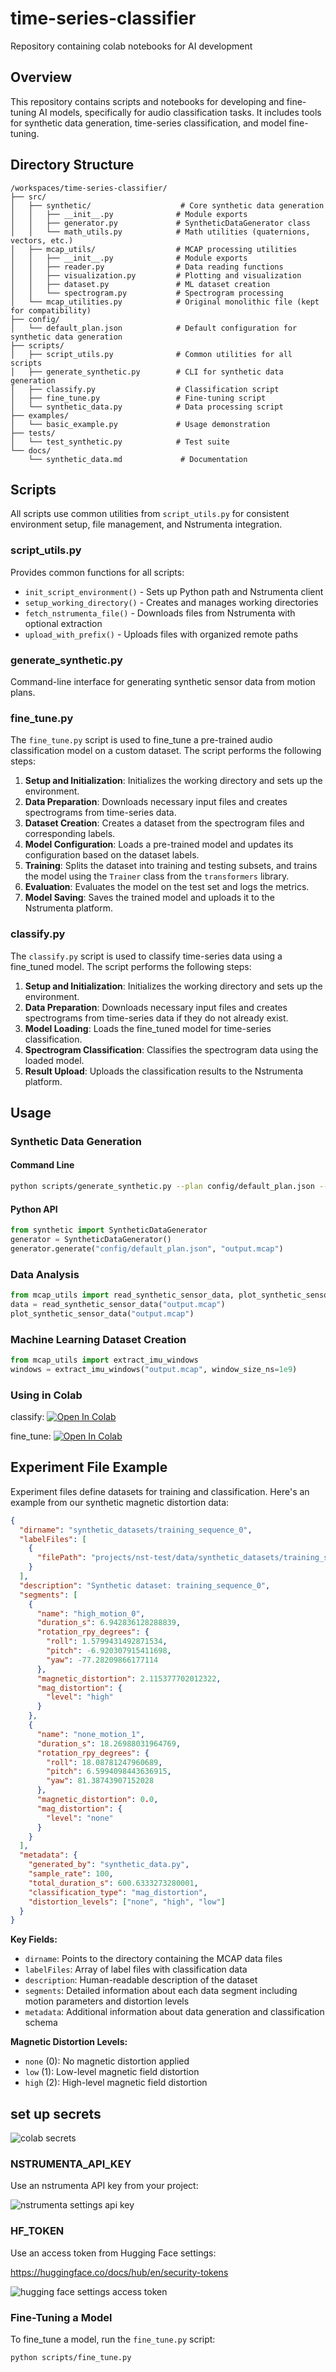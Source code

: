 # time-series-classifier
Repository containing colab notebooks for AI development

## Overview
This repository contains scripts and notebooks for developing and fine-tuning AI models, specifically for audio classification tasks. It includes tools for synthetic data generation, time-series classification, and model fine-tuning.

## Directory Structure

```
/workspaces/time-series-classifier/
├── src/
│   ├── synthetic/                    # Core synthetic data generation
│   │   ├── __init__.py              # Module exports
│   │   ├── generator.py             # SyntheticDataGenerator class
│   │   └── math_utils.py            # Math utilities (quaternions, vectors, etc.)
│   ├── mcap_utils/                  # MCAP processing utilities  
│   │   ├── __init__.py              # Module exports
│   │   ├── reader.py                # Data reading functions
│   │   ├── visualization.py         # Plotting and visualization
│   │   ├── dataset.py               # ML dataset creation
│   │   └── spectrogram.py           # Spectrogram processing
│   └── mcap_utilities.py            # Original monolithic file (kept for compatibility)
├── config/
│   └── default_plan.json            # Default configuration for synthetic data generation
├── scripts/
│   ├── script_utils.py              # Common utilities for all scripts
│   ├── generate_synthetic.py        # CLI for synthetic data generation
│   ├── classify.py                  # Classification script
│   ├── fine_tune.py                 # Fine-tuning script
│   └── synthetic_data.py            # Data processing script
├── examples/
│   └── basic_example.py             # Usage demonstration
├── tests/
│   └── test_synthetic.py            # Test suite
└── docs/
    └── synthetic_data.md             # Documentation
```

## Scripts

All scripts use common utilities from `script_utils.py` for consistent environment setup, file management, and Nstrumenta integration.

### script_utils.py
Provides common functions for all scripts:
- `init_script_environment()` - Sets up Python path and Nstrumenta client
- `setup_working_directory()` - Creates and manages working directories
- `fetch_nstrumenta_file()` - Downloads files from Nstrumenta with optional extraction
- `upload_with_prefix()` - Uploads files with organized remote paths

### generate_synthetic.py
Command-line interface for generating synthetic sensor data from motion plans.

### fine_tune.py
The `fine_tune.py` script is used to fine_tune a pre-trained audio classification model on a custom dataset. The script performs the following steps:
1. **Setup and Initialization**: Initializes the working directory and sets up the environment.
2. **Data Preparation**: Downloads necessary input files and creates spectrograms from time-series data.
3. **Dataset Creation**: Creates a dataset from the spectrogram files and corresponding labels.
4. **Model Configuration**: Loads a pre-trained model and updates its configuration based on the dataset labels.
5. **Training**: Splits the dataset into training and testing subsets, and trains the model using the `Trainer` class from the `transformers` library.
6. **Evaluation**: Evaluates the model on the test set and logs the metrics.
7. **Model Saving**: Saves the trained model and uploads it to the Nstrumenta platform.

### classify.py
The `classify.py` script is used to classify time-series data using a fine_tuned model. The script performs the following steps:
1. **Setup and Initialization**: Initializes the working directory and sets up the environment.
2. **Data Preparation**: Downloads necessary input files and creates spectrograms from time-series data if they do not already exist.
3. **Model Loading**: Loads the fine_tuned model for time-series classification.
4. **Spectrogram Classification**: Classifies the spectrogram data using the loaded model.
5. **Result Upload**: Uploads the classification results to the Nstrumenta platform.

## Usage

### Synthetic Data Generation

#### Command Line
```bash
python scripts/generate_synthetic.py --plan config/default_plan.json --output data.mcap
```

#### Python API
```python
from synthetic import SyntheticDataGenerator
generator = SyntheticDataGenerator()
generator.generate("config/default_plan.json", "output.mcap")
```

### Data Analysis
```python
from mcap_utils import read_synthetic_sensor_data, plot_synthetic_sensor_data
data = read_synthetic_sensor_data("output.mcap")
plot_synthetic_sensor_data("output.mcap")
```

### Machine Learning Dataset Creation
```python
from mcap_utils import extract_imu_windows
windows = extract_imu_windows("output.mcap", window_size_ns=1e9)
```

### Using in Colab
classify: [![Open In Colab](https://colab.research.google.com/assets/colab-badge.svg)](https://colab.research.google.com/github/nstrumenta/time-series-classifier/blob/main/notebooks/classify.ipynb)

fine_tune: [![Open In Colab](https://colab.research.google.com/assets/colab-badge.svg)](https://colab.research.google.com/github/nstrumenta/time-series-classifier/blob/main/notebooks/fine_tune.ipynb)

## Experiment File Example

Experiment files define datasets for training and classification. Here's an example from our synthetic magnetic distortion data:

```json
{
  "dirname": "synthetic_datasets/training_sequence_0",
  "labelFiles": [
    {
      "filePath": "projects/nst-test/data/synthetic_datasets/training_sequence_0/training_sequence_0.labels.json"
    }
  ],
  "description": "Synthetic dataset: training_sequence_0",
  "segments": [
    {
      "name": "high_motion_0",
      "duration_s": 6.942836128288839,
      "rotation_rpy_degrees": {
        "roll": 1.5799431492871534,
        "pitch": -6.920307915411698,
        "yaw": -77.28209866177114
      },
      "magnetic_distortion": 2.115377702012322,
      "mag_distortion": {
        "level": "high"
      }
    },
    {
      "name": "none_motion_1", 
      "duration_s": 18.26988031964769,
      "rotation_rpy_degrees": {
        "roll": 18.08781247960689,
        "pitch": 6.5994098443636915,
        "yaw": 81.38743907152028
      },
      "magnetic_distortion": 0.0,
      "mag_distortion": {
        "level": "none"
      }
    }
  ],
  "metadata": {
    "generated_by": "synthetic_data.py",
    "sample_rate": 100,
    "total_duration_s": 600.6333273280001,
    "classification_type": "mag_distortion",
    "distortion_levels": ["none", "high", "low"]
  }
}
```

**Key Fields:**
- `dirname`: Points to the directory containing the MCAP data files
- `labelFiles`: Array of label files with classification data  
- `description`: Human-readable description of the dataset
- `segments`: Detailed information about each data segment including motion parameters and distortion levels
- `metadata`: Additional information about data generation and classification schema

**Magnetic Distortion Levels:**
- `none` (0): No magnetic distortion applied
- `low` (1): Low-level magnetic field distortion  
- `high` (2): High-level magnetic field distortion


## set up secrets
![colab secrets](image.png)

### NSTRUMENTA_API_KEY
Use an nstrumenta API key from your project:

![nstrumenta settings api key](image-1.png)

### HF_TOKEN

Use an access token from Hugging Face settings:

https://huggingface.co/docs/hub/en/security-tokens 

![hugging face settings access token](image-2.png)
### Fine-Tuning a Model
To fine_tune a model, run the `fine_tune.py` script:
```sh
python scripts/fine_tune.py